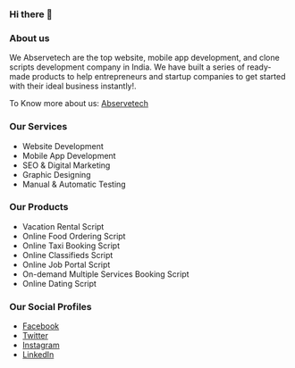 ### Hi there 👋 


<!--
**abserve-tech/abserve-tech** is a ✨ _special_ ✨ repository because its `README.md` (this file) appears on your GitHub profile.

Here are some ideas to get you started:

- 🔭 I’m currently working on ...
- 🌱 I’m currently learning ...
- 👯 I’m looking to collaborate on ...
- 🤔 I’m looking for help with ...
- 💬 Ask me about ...
- 📫 How to reach me: ...
- 😄 Pronouns: ...
- ⚡ Fun fact: ...
-->

### About us

We Abservetech are the top website, mobile app development, and clone scripts development company in India. We have built a series of ready-made products to help entrepreneurs and startup companies to get started with their ideal business instantly!.

To Know more about us: [Abservetech](https://www.abservetech.com/)


### Our Services

- Website Development
- Mobile App Development
- SEO & Digital Marketing
- Graphic Designing
- Manual & Automatic Testing

### Our Products

- Vacation Rental Script
- Online Food Ordering Script
- Online Taxi Booking Script
- Online Classifieds Script
- Online Job Portal Script
- On-demand Multiple Services Booking Script
- Online Dating Script

### Our Social Profiles

- [Facebook](https://www.facebook.com/abservetech/)
- [Twitter](https://twitter.com/abservetech/)
- [Instagram](https://www.instagram.com/abservetech/)
- [LinkedIn](https://in.linkedin.com/company/abservetech-private-limited)
